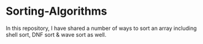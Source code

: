 # Sorting-Algorithms
In this repository, I have shared a number of ways to sort an array including shell sort, DNF sort &amp; wave sort as well. 

